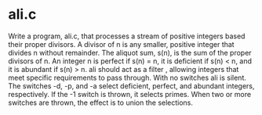 # ali.c
Write a program, ali.c, that processes a stream of positive integers based their proper divisors. A divisor
of n is any smaller, positive integer that divides n without remainder. The aliquot sum, s(n), is the sum of
the proper divisors of n. An integer n is perfect if s(n) = n, it is deficient if s(n) < n, and it is abundant if
s(n) > n. ali should act as a filter , allowing integers that meet specific requirements to pass through. With no
switches ali is silent. The switches -d, -p, and -a select deficient, perfect, and abundant integers, respectively.
If the -1 switch is thrown, it selects primes. When two or more switches are thrown, the effect is to union the
selections.
